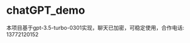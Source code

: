 # chatGPT_demo
本项目基于gpt-3.5-turbo-0301实现，聊天已加密，可稳定使用，合作电话: 13772120152
<!-- 私人定制，合作电话: 13772120152 -->
<!-- 这是一段被注释掉的文字 -->

